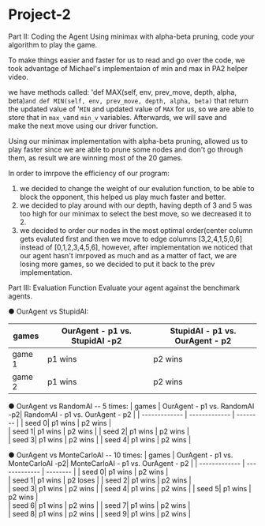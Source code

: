 # Project-2
  Part II: Coding the Agent
  Using minimax with alpha-beta pruning, code your algorithm to play the game. 
  
  To make things easier and faster for us to read and go over the code, we took advantage of Michael's implementaion of min and max in PA2 helper video.
  
  we have methods called: 'def MAX(self, env, prev_move, depth, alpha, beta)`and def MIN(self, env, prev_move, depth, alpha, beta)` that return the 
  updated value of '`MIN` and updated value of `MAX` for us, so we are able to store that in `max_v`and `min_v` variables. Afterwards, we will save and   
  make the next move using our driver function. 
  
  Using our minimax implementation with alpha-beta pruning, allowed us to play faster since we are able to prune some nodes and don't go through them, as 
  result we are winning most of the 20 games. 
  
  
  
  In order to imrpove the efficiency of our program: 
  1. we decided to change the weight of our evalution function, to be able to block the opponent, this helped us play much faster and better.
  2. we decided to play around with our depth, having depth of 3 and 5 was too high for our minimax to select the best move, so we decreased it to 2. 
  3. we decided to order our nodes in the most optimal order(center column gets evaluted first and then we move to edge columns [3,2,4,1,5,0,6] instead 
  of [0,1,2,3,4,5,6], however, after implementation we noticed that our agent hasn't imrpoved as much and as a matter of fact, we are losing more games, 
  so we decided to put it back to the prev implementation. 
  
  
  
  
  Part III: Evaluation Function
  Evaluate your agent against the benchmark agents.
  
  ● OurAgent vs StupidAI:
  
  | games         | OurAgent - p1 vs. StupidAI -p2| StupidAI - p1 vs. OurAgent - p2 |
  | ------------- | ------------- | --------      |
  | game 1| p1 wins         | p2 wins             |    
  | game 2| p1 wins      | p2 wins             |
  
  ● OurAgent vs RandomAI -- 5 times:
  | games         | OurAgent - p1 vs. RandomAI -p2| RandomAI - p1 vs. OurAgent - p2 |
  | ------------- | ------------- | --------      |
  | seed 0| p1 wins         | p2 wins             |    
  | seed 1| p1 wins         | p2 wins             |
  | seed 2| p1 wins         | p2 wins             |    
  | seed 3| p1 wins       | p2 wins             |
  | seed 4| p1 wins       | p2 wins             |
  
  ● OurAgent vs MonteCarloAI -- 10 times:
  | games         | OurAgent - p1 vs. MonteCarloAI -p2| MonteCarloAI - p1 vs. OurAgent - p2 |
  | ------------- | ------------- | --------            |
  | seed 0| p1 wins               | p2 wins             |    
  | seed 1| p1 wins          | p2 loses             |
  | seed 2| p1 wins               | p2 wins             |    
  | seed 3| p1 wins          | p2 wins             |
  | seed 4| p1 wins               | p2 wins             |
  | seed 5| p1 wins               | p2 wins             |    
  | seed 6| p1 wins              | p2 wins             |
  | seed 7| p1 wins               | p2 wins             |    
  | seed 8| p1 wins              | p2 wins             |
  | seed 9| p1 wins              | p2 wins             |
  
  
